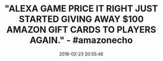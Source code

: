 ---
title: >-
  "ALEXA GAME PRICE IT RIGHT JUST STARTED GIVING AWAY $100 AMAZON GIFT CARDS TO
  PLAYERS AGAIN." - #amazonecho
name: Price It Right
date: '2018-02-23 20:55:46'
buy_now: >-
  https://www.amazon.com/Peppercorn-Media-Price-It-Right/dp/B07871TGCT?SubscriptionId=AKIAIA5RBQIWQVTCUEUQ&tag=coldcutdeals-20&linkCode=xm2&camp=2025&creative=165953&creativeASIN=B07871TGCT
description_markdown: |-
  Price It Right

   
tweet_id_str: '967140951574577153'
price: ''
you_save: ''
asin: B07871TGCT
image: 'https://images-na.ssl-images-amazon.com/images/I/51FxuoQujGL.png'

---